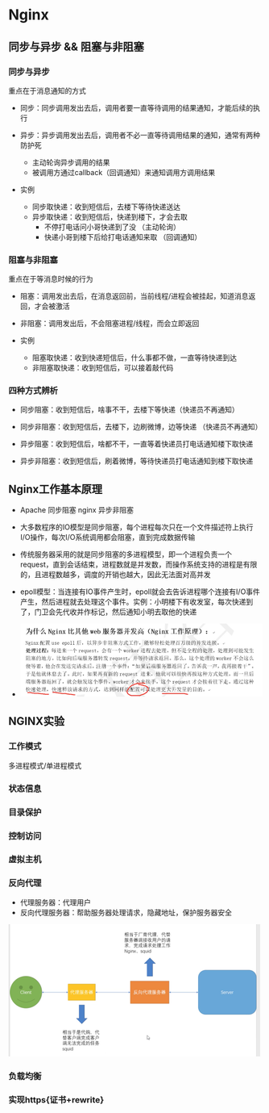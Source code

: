 # Nginx

## 同步与异步 && 阻塞与非阻塞

### 同步与异步

重点在于消息通知的方式
- 同步：同步调用发出去后，调用者要一直等待调用的结果通知，才能后续的执行

- 异步：异步调用发出去后，调用者不必一直等待调用结果的通知，通常有两种防护死
  - 主动轮询异步调用的结果
  - 被调用方通过callback（回调通知）来通知调用方调用结果

- 实例
  - 同步取快递：收到短信后，去楼下等待快递送达
  - 异步取快递：收到短信后，快递到楼下，才会去取
    - 不停打电话问小哥快递到了没 （主动轮询）
    - 快递小哥到楼下后给打电话通知来取 （回调通知）

### 阻塞与非阻塞

重点在于等消息时候的行为

- 阻塞：调用发出去后，在消息返回前，当前线程/进程会被挂起，知道消息返回，才会被激活

- 非阻塞：调用发出后，不会阻塞进程/线程，而会立即返回
- 实例
  - 阻塞取快递：收到快递短信后，什么事都不做，一直等待快递到达
  - 非阻塞取快递：收到短信后，可以接着敲代码



### 四种方式辨析

- 同步阻塞：收到短信后，啥事不干，去楼下等快递（快递员不再通知）

- 同步非阻塞：收到短信后，去楼下，边刷微博，边等快递 （快递员不再通知）

- 异步阻塞：收到短信后，啥都不干，一直等着快递员打电话通知楼下取快递

- 异步非阻塞：收到短信后，刷着微博，等待快递员打电话通知到楼下取快递



## Nginx工作基本原理

- Apache 同步阻塞    nginx 异步非阻塞

- 大多数程序的IO模型是同步阻塞，每个进程每次只在一个文件描述符上执行I/O操作，每次I/O系统调用都会阻塞，直到完成数据传输
- 传统服务器采用的就是同步阻塞的多进程模型，即一个进程负责一个request，直到会话结束，进程数就是并发数，而操作系统支持的进程是有限的，且进程数越多，调度的开销也越大，因此无法面对高并发

- epoll模型：当连接有IO事件产生时，epoll就会去告诉进程哪个连接有I/O事件产生，然后进程就去处理这个事件。实例：小明楼下有收发室，每次快递到了，门卫会先代收并作标记，然后通知小明去取他的快递

- <img src="nginx.assets/image-20200226165906780.png" alt="image-20200226165906780"/>

## NGINX实验

### 工作模式

多进程模式/单进程模式

### 状态信息

### 目录保护

### 控制访问

### 虚拟主机

### 反向代理

- 代理服务器：代理用户
- 反向代理服务器：帮助服务器处理请求，隐藏地址，保护服务器安全

<img src="nginx.assets/image-20200226173201124.png" alt="image-20200226173201124" style="zoom:50%;" />

### 负载均衡

### 实现https{证书+rewrite}

